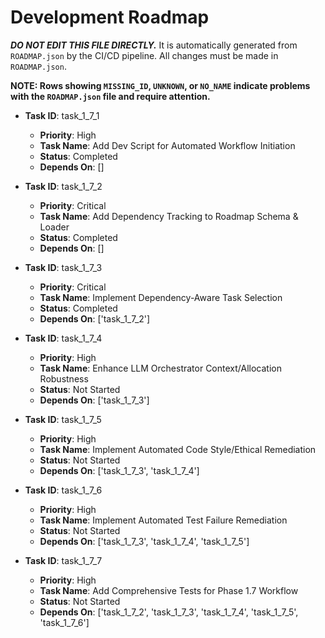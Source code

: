 # Development Roadmap

***DO NOT EDIT THIS FILE DIRECTLY.*** It is automatically generated from `ROADMAP.json` by the CI/CD pipeline. All changes must be made in `ROADMAP.json`.

**NOTE: Rows showing `MISSING_ID`, `UNKNOWN`, or `NO_NAME` indicate problems with the `ROADMAP.json` file and require attention.**

*   **Task ID**: task_1_7_1
    *   **Priority**: High
    *   **Task Name**: Add Dev Script for Automated Workflow Initiation
    *   **Status**: Completed
    *   **Depends On**: []

*   **Task ID**: task_1_7_2
    *   **Priority**: Critical
    *   **Task Name**: Add Dependency Tracking to Roadmap Schema & Loader
    *   **Status**: Completed
    *   **Depends On**: []

*   **Task ID**: task_1_7_3
    *   **Priority**: Critical
    *   **Task Name**: Implement Dependency-Aware Task Selection
    *   **Status**: Completed
    *   **Depends On**: ['task_1_7_2']

*   **Task ID**: task_1_7_4
    *   **Priority**: High
    *   **Task Name**: Enhance LLM Orchestrator Context/Allocation Robustness
    *   **Status**: Not Started
    *   **Depends On**: ['task_1_7_3']

*   **Task ID**: task_1_7_5
    *   **Priority**: High
    *   **Task Name**: Implement Automated Code Style/Ethical Remediation
    *   **Status**: Not Started
    *   **Depends On**: ['task_1_7_3', 'task_1_7_4']

*   **Task ID**: task_1_7_6
    *   **Priority**: High
    *   **Task Name**: Implement Automated Test Failure Remediation
    *   **Status**: Not Started
    *   **Depends On**: ['task_1_7_3', 'task_1_7_4', 'task_1_7_5']

*   **Task ID**: task_1_7_7
    *   **Priority**: High
    *   **Task Name**: Add Comprehensive Tests for Phase 1.7 Workflow
    *   **Status**: Not Started
    *   **Depends On**: ['task_1_7_2', 'task_1_7_3', 'task_1_7_4', 'task_1_7_5', 'task_1_7_6']

